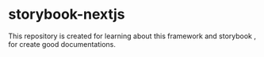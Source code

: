 # storybook-nextjs
This repository is created for learning about this framework and storybook , for create good documentations.
